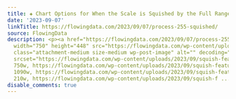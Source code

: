 ```yaml
---
title: ✚ Chart Options for When the Scale is Squished by the Full Range of Data
date: '2023-09-07'
linkTitle: https://flowingdata.com/2023/09/07/process-255-squished/
source: FlowingData
description: <p><a href="https://flowingdata.com/2023/09/07/process-255-squished/"><img
  width="750" height="448" src="https://flowingdata.com/wp-content/uploads/2023/09/squish-featured-750x448.png"
  class="attachment-medium size-medium wp-post-image" alt="" decoding="async" loading="lazy"
  srcset="https://flowingdata.com/wp-content/uploads/2023/09/squish-featured-750x448.png
  750w, https://flowingdata.com/wp-content/uploads/2023/09/squish-featured-1090x651.png
  1090w, https://flowingdata.com/wp-content/uploads/2023/09/squish-featured-210x125.png
  210w, https://flowingdata.com/wp-content/uploads/2023/09/squish-f ...
disable_comments: true
---
```

<p><a href="https://flowingdata.com/2023/09/07/process-255-squished/"><img width="750" height="448" src="https://flowingdata.com/wp-content/uploads/2023/09/squish-featured-750x448.png" class="attachment-medium size-medium wp-post-image" alt="" decoding="async" loading="lazy" srcset="https://flowingdata.com/wp-content/uploads/2023/09/squish-featured-750x448.png 750w, https://flowingdata.com/wp-content/uploads/2023/09/squish-featured-1090x651.png 1090w, https://flowingdata.com/wp-content/uploads/2023/09/squish-featured-210x125.png 210w, https://flowingdata.com/wp-content/uploads/2023/09/squish-f ...
